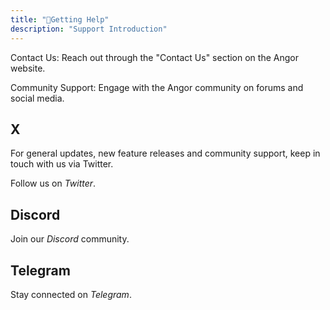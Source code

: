 ```yaml
---
title: "🤝Getting Help"
description: "Support Introduction"
---
```


Contact Us: Reach out through the "Contact Us" section on the Angor website.

Community Support: Engage with the Angor community on forums and social media.

## X

For general updates, new feature releases and community support, keep in touch with us via Twitter.

Follow us on _Twitter_.

## Discord

Join our _Discord_ community.

## Telegram

Stay connected on _Telegram_.

